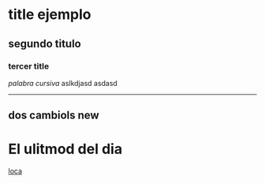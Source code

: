 # title ejemplo
## segundo titulo
### tercer title

*palabra cursiva*
aslkdjasd
asdasd

---
## dos cambiols new
# El ulitmod del dia

[loca](https://github.com/lizarragadev/TemplatesGHPages)

